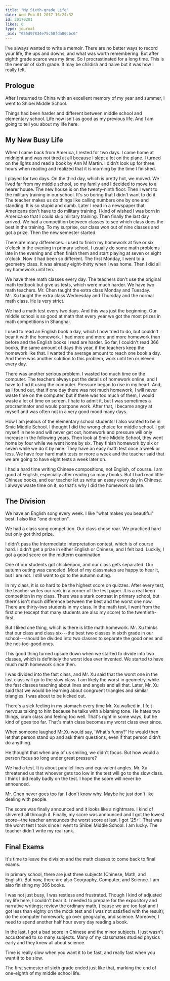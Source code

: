 ```yaml
---
title: "My Sixth-grade Life"
date: Wed Feb 01 2017 16:24:32
id: 20170201
likes: 0
type: journal
_oid: "655d97834e75c50fda80cbc6"
---
```

I've always wanted to write a memoir. There are no better ways to record
your life, the ups and downs, and what was worth remembering. But after
eighth grade scarce was my time. So I procrastinated for a long time.
This is the memoir of sixth grade. It may be childish and naive but it
was how I really felt.

## Prologue

After I returned to China with an excellent memory of my year and
summer, I went to Shibei Middle School.

Things had been harder and different between middle school and
elementary school. Life now isn't as good as my previous life. And I am
going to tell you about my life here.

## My New Busy Life

When I came back from America, I rested for two days. I came home at
midnight and was not tired at all because I slept a lot on the plane. I
turned on the lights and read a book by Ann M Martin. I didn't look up
for three hours when reading and realized that it is morning by the time
I finished.

I played for two days. On the third day, which is pretty hot, we moved.
We lived far from my middle school, so my family and I decided to move
to a nearer house. The new house is on the twenty-ninth floor. Then I
went to the military training in our school. It's so boring that I
didn't want to do it. The teacher makes us do things like calling
numbers one by one and standing. It is so stupid and dumb. Later I read
in a newspaper that Americans don't have to do military training. I kind
of wished I was born in America so that I could skip military training.
Then finally the last day arrived. We had a competition between classes
to see which class does the best in the training. To my surprise, our
class won out of nine classes and got a prize. Then the new semester
started.

There are many differences. I used to finish my homework at five or six
o'clock in the evening in primary school, I usually do some math
problems late in the evening and often finish them and start playing at
seven or eight o'clock. Now it had been so different. The first Monday,
I went to a geometry class. It was already eight-thirty when I was home.
Then I did all my homework until ten.

We have three math classes every day. The teachers don't use the
original math textbook but give us tests, which were much harder. We
have two math teachers. Mr. Chen taught the extra class Monday and
Tuesday. Mr. Xu taught the extra class Wednesday and Thursday and the
normal math class. He is very strict.

We had a math test every two days. And this was just the beginning. Our
middle school is so good at math that every year we got the most prizes
in math competitions in Shanghai.

I used to read an English book a day, which I now tried to do, but
couldn't bear it with the homework. I had more and more and more
homework than before and the English books I read are harder. So far, I
couldn't read 366 books, the same amount of days this year, if the
teachers keep the homework like that. I wanted the average amount to
reach one book a day. And there was another solution to this problem,
work until ten or eleven every day.

There was another serious problem. I wasted too much time on the
computer. The teachers always put the details of homework online, and I
have to find it using the computer. Pressure began to rise in my heart.
And, as I found out, that if one day there was not much homework, I will
never waste time on the computer, but if there was too much of them, I
would waste a lot of time on screen. I hate to admit it, but I was
sometimes a procrastinator and would postpone work. After that, I became
angry at myself and was often not in a very good mood many days.

How I am jealous of the elementary school students! I also wanted to be
in Smic Middle School. I thought I did the wrong choice for middle
school. I got myself in here and will never get out, homework and
pressure will only increase in the following years. Then look at Smic
Middle School, they went home by four while we went home by six. They
finish homework by six or seven while we do it by nine. They have an
easy math test once a week or less. We have four hard math tests or more
a week and the teacher said that we are going to have eight tests a week
later on.

I had a hard time writing Chinese compositions, not English, of course.
I am good at English, especially after reading so many books. But I had
read little Chinese books, and our teacher let us write an essay every
day in Chinese. I always waste time on it, so that's why I did the
homework so late.

## The Division

We have an English song every week. I like "what makes you beautiful"
best. I also like "one direction".

We had a class song competition. Our class chose roar. We practiced hard
but only got third prize.

I didn't pass the Intermediate Interpretation contest, which is of
course hard. I didn't get a prize in either English or Chinese, and I
felt bad. Luckily, I got a good score on the midterm examination.

One of our students got chickenpox, and our class gets separated. Our
autumn outing was canceled. Most of my classmates are happy to hear it,
but I am not. I still want to go to the autumn outing.

In my class, it is so hard to be the highest score on quizzes. After
every test, the teacher writes our rank in a corner of the test paper.
It is a real keen competition in my class. There was a stark contrast in
primary school, but there's isn't much difference between the best and
the worst one now. There are thirty-two students in my class. In the
math test, I went from the first one (except that many students are also
my score) to the twentieth-first.

But I liked one thing, which is there is little math homework. Mr. Xu
thinks that our class and class six---the best two classes in sixth
grade in our school---should be divided into two classes to separate the
good ones and the not-too-good ones.

This good thing turned upside down when we started to divide into two
classes, which is definitely the worst idea ever invented. We started to
have much math homework since then.

I was divided into the fast class, and Mr. Xu said that the worst one in
the last class will go to the slow class. I am likely the worst in
geometry, while the fast classes teaching about lines and angels and all
that. Later, Mr. Xu said that we would be learning about congruent
triangles and similar triangles. I was about to be kicked out.

There's a sick feeling in my stomach every time Mr. Xu walked in. I felt
nervous talking to him because he talks with a blaming tone. He hates
two things, cram class and feeling too well. That's right in some ways,
but he kind of goes too far. That's math class becomes my worst class
ever since.

When someone laughed Mr.Xu would say, 'What's funny?' He would then let
that person stand up and ask them questions, even if that person didn't
do anything.

He thought that when any of us smiling, we didn't focus. But how would a
person focus so long under great pressure?

We had a test. It is about parallel lines and equivalent angles. Mr. Xu
threatened us that whoever gets too low in the test will go to the slow
class. I think I did really badly on the test. I hope the score will
never be announced.

Mr. Chen never goes too far. I don't know why. Maybe he just don't like
dealing with people.

The score was finally announced and it looks like a nightmare. I kind of
shivered all through it. Finally, my score was announced and I got the
lowest score--the teacher announces the worst score at last. I got
'25+'. That was the worst test I took since I went to Shibei Middle
School. I am lucky. The teacher didn't write my real rank.

## Final Exams

It's time to leave the division and the math classes to come back to
final exams.

In primary school, there are just three subjects (Chinese, Math, and
English). But now, there are also Geography, Computer, and Science. I am
also finishing my 366 books.

I was not just busy, I was restless and frustrated. Though I kind of
adjusted my life here, I couldn't bear it. I needed to prepare for the
expository and narrative writings; review the ordinary math, ('cause we
are too fast and I got less than eighty on the mock test and I was not
satisfied with the result); do the computer homework; go over geography,
and science. Moreover, I need to spend another half hour every day
reading a book.

In the last, I got a bad score in Chinese and the minor subjects. I just
wasn't accustomed to so many subjects. Many of my classmates studied
physics early and they knew all about science.

Time is really slow when you want it to be fast, and really fast when
you want it to be slow.

The first semester of sixth grade ended just like that, marking the end
of one-eighth of my middle school life.
